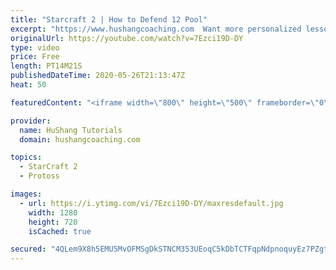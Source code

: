 ```yaml
---
title: "Starcraft 2 | How to Defend 12 Pool"
excerpt: "https://www.hushangcoaching.com  Want more personalized lessons? HuShang has been coaching SC2 professionally for more than 6 years. You can contact him on discord or by email!  Discord: HuShang#9770 Email: hushangtutorials@outlook.com  Enjoying the content. Want to support HuShang Tutorials directly?https://www.patreon.com/hushangtutorials"
originalUrl: https://youtube.com/watch?v=7Ezci19D-DY
type: video
price: Free
length: PT14M21S
publishedDateTime: 2020-05-26T21:13:47Z
heat: 50

featuredContent: "<iframe width=\"800\" height=\"500\" frameborder=\"0\" src=\"https://www.youtube.com/embed/7Ezci19D-DY\" allow=\"accelerometer; autoplay; encrypted-media; gyroscope; picture-in-picture\" allowfullscreen></iframe>"

provider:
  name: HuShang Tutorials
  domain: hushangcoaching.com

topics:
  - StarCraft 2
  - Protoss

images:
  - url: https://i.ytimg.com/vi/7Ezci19D-DY/maxresdefault.jpg
    width: 1280
    height: 720
    isCached: true

secured: "4QLem9X8h5EMU5MvOFMSgDkSTNCM353UEoqC5kDbTCTFqpNdpnoquyEz7PZgtxt440Aq2zQkmqK0+Lj8O5DopV8ArlPqJCKiZknWOK65rH92QOndRsRu/cJQA3Y0D+yZs7iWtTvpnJGy/+mvaQgzS/CzpLs/7wVMGRBrC1w9Hpwkdr4gDvREkTrCcfNzqWr/S9pJveDpaiGXPl4sYUQroatvGtp9JHsjz1X5dj4AYxZtVjeDhTnq0XHioaObdLa5RHcfX8Y2ysJqlrhsWrKJP79STKhrcHccNe9dN4nZH0k8KooTOrf8gD7dF6J3FRoxQ6CBOa9BmSWuyc4HhL2r21J4pGGDogqPpqSQiWwsk0B0ULSlZss1uNUoYHhSwikW4OZ1j+TA49856CRfxlzgKRRtE4SwOKH/dWgJDbCI/34=;jnxZsCFdks7I8Uq7p6fVFA=="
---
```


